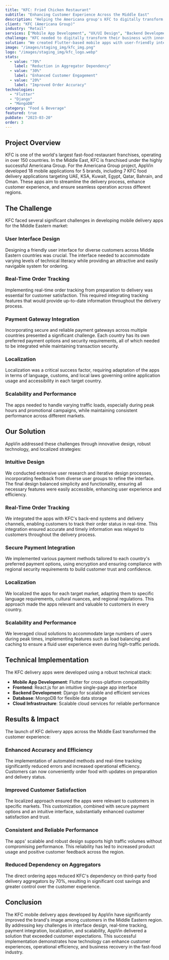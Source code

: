 ```yaml
---
title: "KFC: Fried Chicken Restaurant"
subtitle: "Enhancing Customer Experience Across the Middle East"
description: "Helping the Americana group's KFC to digitally transform their business by launching seven innovation mobile apps across global markets."
client: "KFC (Americana Group)"
industry: "Retail"
services: ["Mobile App Development", "UX/UI Design", "Backend Development"]
challenge: "KFC needed to digitally transform their business with innovative mobile apps across global markets to enhance customer experience and reduce dependency on third-party aggregators."
solution: "We created Flutter-based mobile apps with user-friendly interfaces, real-time order tracking, secure payment gateways, localized features, and cloud-based infrastructure for scalability."
image: "/images/staging_img/kfc_img.png"
logo: "/images/staging_img/kfc_logo.webp"
stats:
  - value: "70%"
    label: "Reduction in Aggregator Dependency"
  - value: "30%"
    label: "Enhanced Customer Engagement"
  - value: "20%"
    label: "Improved Order Accuracy"
technologies:
  - "Flutter"
  - "Django"
  - "MongoDB"
category: "Food & Beverage"
featured: true
pubDate: "2023-03-20"
order: 3
---
```


## Project Overview

KFC is one of the world's largest fast-food restaurant franchises, operating in over 150 countries. In the Middle East, KFC is franchised under the highly successful Americana Group. For the Americana Group project, AppVin developed 18 mobile applications for 5 brands, including 7 KFC food delivery applications targeting UAE, KSA, Kuwait, Egypt, Qatar, Bahrain, and Oman. These apps aim to streamline the delivery process, enhance customer experience, and ensure seamless operation across different regions.

## The Challenge

KFC faced several significant challenges in developing mobile delivery apps for the Middle Eastern market:

### User Interface Design

Designing a friendly user interface for diverse customers across Middle Eastern countries was crucial. The interface needed to accommodate varying levels of technical literacy while providing an attractive and easily navigable system for ordering.

### Real-Time Order Tracking

Implementing real-time order tracking from preparation to delivery was essential for customer satisfaction. This required integrating tracking features that would provide up-to-date information throughout the delivery process.

### Payment Gateway Integration

Incorporating secure and reliable payment gateways across multiple countries presented a significant challenge. Each country has its own preferred payment options and security requirements, all of which needed to be integrated while maintaining transaction security.

### Localization

Localization was a critical success factor, requiring adaptation of the apps in terms of language, customs, and local laws governing online application usage and accessibility in each target country.

### Scalability and Performance

The apps needed to handle varying traffic loads, especially during peak hours and promotional campaigns, while maintaining consistent performance across different markets.

## Our Solution

AppVin addressed these challenges through innovative design, robust technology, and localized strategies:

### Intuitive Design

We conducted extensive user research and iterative design processes, incorporating feedback from diverse user groups to refine the interface. The final design balanced simplicity and functionality, ensuring all necessary features were easily accessible, enhancing user experience and efficiency.

### Real-Time Order Tracking

We integrated the apps with KFC's back-end systems and delivery channels, enabling customers to track their order status in real-time. This integration ensured accurate and timely information was relayed to customers throughout the delivery process.

### Secure Payment Integration

We implemented various payment methods tailored to each country's preferred payment options, using encryption and ensuring compliance with regional security requirements to build customer trust and confidence.

### Localization

We localized the apps for each target market, adapting them to specific language requirements, cultural nuances, and regional regulations. This approach made the apps relevant and valuable to customers in every country.

### Scalability and Performance

We leveraged cloud solutions to accommodate large numbers of users during peak times, implementing features such as load balancing and caching to ensure a fluid user experience even during high-traffic periods.

## Technical Implementation

The KFC delivery apps were developed using a robust technical stack:

- **Mobile App Development**: Flutter for cross-platform compatibility
- **Frontend**: React.js for an intuitive single-page app interface
- **Backend Development**: Django for scalable and efficient services
- **Database**: MongoDB for flexible data storage
- **Cloud Infrastructure**: Scalable cloud services for reliable performance

## Results & Impact

The launch of KFC delivery apps across the Middle East transformed the customer experience:

### Enhanced Accuracy and Efficiency

The implementation of automated methods and real-time tracking significantly reduced errors and increased operational efficiency. Customers can now conveniently order food with updates on preparation and delivery status.

### Improved Customer Satisfaction

The localized approach ensured the apps were relevant to customers in specific markets. This customization, combined with secure payment options and an intuitive interface, substantially enhanced customer satisfaction and trust.

### Consistent and Reliable Performance

The apps' scalable and robust design supports high traffic volumes without compromising performance. This reliability has led to increased product usage and positive customer feedback across the region.

### Reduced Dependency on Aggregators

The direct ordering apps reduced KFC's dependency on third-party food delivery aggregators by 70%, resulting in significant cost savings and greater control over the customer experience.

## Conclusion

The KFC mobile delivery apps developed by AppVin have significantly improved the brand's image among customers in the Middle Eastern region. By addressing key challenges in interface design, real-time tracking, payment integration, localization, and scalability, AppVin delivered a solution that exceeded customer expectations. This successful implementation demonstrates how technology can enhance customer experiences, operational efficiency, and business recovery in the fast-food industry.
